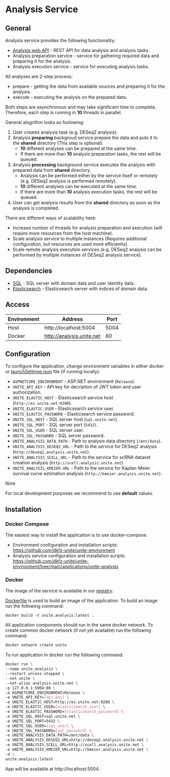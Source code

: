 # Analysis Service

## General
Analysis service provides the following functionality:
- [Analysis web API](Docs/api.md) - REST API for data analysis and analysis tasks.
- Analysis preparation service - service for gathering required data and preparing it for the analysis.
- Analysis execution service - service for executing analysis tasks.

All analyses are 2-step process:
- prepare - getting the data from available sources and preparing it for the analysis.
- execute - executing the analysis on the prepared data.

Both steps are asynchronous and may take significant time to complete. Therefore, each step is running in **10** threads in parallel.

General alogrithm looks as foolowing:
1. User creates analysis task (e.g. DESeq2 analysis).
2. Analysis **preparing** backgroud service prepare the data and puts it to the **shared** directory (This step is optional).
    - **10** different analyses can be prepared at the same time.
    - If there are more than **10** analysis preparation tasks, the rest will be queued.
3. Analysis **processing** background service executes the analysis with prepared data from **shared** directory.
    - Analysis can be performed either by the service itself or remotely (e.g. DESeq2 analysis is performed remotely).
    - **10** different analyses can be executed at the same time.
    - If there are more than **10** analysis execution tasks, the rest will be queued.
4. User can get analysis results from the **shared** directory as soon as the analysis is completed.

There are different ways of scalability here:
- Increase number of threads for analysis preparation and execution (will require more resources from the host machine).
- Scale analysis service to multiple instances (Requires additional configuration, but resources are used more efficiently).
- Scale remote analysis execution services (e.g. DESeq2 analysis can be performed by multiple instances of DESeq2 analysis service).

## Dependencies
- [SQL](https://github.com/dkfz-unite/unite-environment/tree/main/programs/postgresql) - SQL server with domain data and user identity data.
- [Elasticsearch](https://github.com/dkfz-unite/unite-environment/tree/main/programs/elasticsearch) - Elasticsearch server with indices of domain data.

## Access
Environment|Address|Port
-----------|-------|----
Host|http://localhost:5004|5004
Docker|http://analysis.unite.net|80

## Configuration
To configure the application, change environment variables in either docker or [launchSettings.json](https://github.com/dkfz-unite/unite-analysis/blob/main/Unite.Analysis.Web/Properties/launchSettings.json) file (if running locally):

- `ASPNETCORE_ENVIRONMENT` - ASP.NET environment (`Release`).
- `UNITE_API_KEY` - API key for decription of JWT token and user authorization.
- `UNITE_ELASTIC_HOST` - Elasticsearch service host (`http://es.unite.net:9200`).
- `UNITE_ELASTIC_USER` - Elasticsearch service user.
- `UNITE_ELASTIC_PASSWORD` - Elasticsearch service password.
- `UNITE_SQL_HOST` - SQL server host (`sql.unite.net`).
- `UNITE_SQL_PORT` - SQL server port (`5432`).
- `UNITE_SQL_USER` - SQL server user.
- `UNITE_SQL_PASSWORD` - SQL server password.
- `UNITE_ANALYSIS_DATA_PATH` - Path to analysis data directory (`/mnt/data`).
- `UNITE_ANALYSIS_DESEQ2_URL` - Path to the service for DESeq2 analysis (`http://deseq2.analysis.unite.net`).
- `UNITE_ANALYSIS_SCELL_URL` - Path to the service for scRNA dataset creation analysis (`http://scell.analysis.unite.net`).
- `UNITE_ANALYSIS_KMEIER-URL` - Path to the service for Kaplan-Meier survival curve estimation analysis (`http://kmeier.analysis.unite.net`).

> [!NOTE]
> For local development purposes we recommend to use **default** values.

## Installation

### Docker Compose
The easiest way to install the application is to use docker-compose:
- Environment configuration and installation scripts: https://github.com/dkfz-unite/unite-environment
- Analysis service configuration and installation scripts: https://github.com/dkfz-unite/unite-environment/tree/main/applications/unite-analysis

### Docker
The image of the service is available in our [registry](https://github.com/dkfz-unite/unite-analysis/pkgs/container/unite-analysis).

[Dockerfile](./Dockerfile) is used to build an image of the application. To build an image run the following command:
```
docker build -t unite.analysis:latest .
```

All application components should run in the same docker network. To create common docker network (if not yet available) run the following command:
```bash
docker network create unite
```

To run application in docker run the following command:
```bash
docker run \
--name unite.analysis \
--restart unless-stopped \
--net unite \
--net-alias analysis.unite.net \
-p 127.0.0.1:5004:80 \
-e ASPNETCORE_ENVIRONMENT=Release \
-e UNITE_API_KEY=[api_key] \
-e UNITE_ELASTIC_HOST=http://es.unite.net:9200 \
-e UNITE_ELASTIC_USER=[elasticsearch_user] \
-e UNITE_ELASTIC_PASSWORD=[elasticsearch_password] \
-e UNITE_SQL_HOST=sql.unite.net \
-e UNITE_SQL_PORT=5432 \
-e UNITE_SQL_USER=[sql_user] \
-e UNITE_SQL_PASSWORD=[sql_password] \
-e UNITE_ANALYSIS_DATA_PATH=/mnt/data \
-e UNITE_ANALYSIS_DESEQ2_URL=http://deseq2.analysis.unite.net \
-e UNITE_ANALYSIS_SCELL_URL=http://scell.analysis.unite.net \
-e UNITE_ANALYSIS_KMEIER_URL=http://kmeier.analysis.unite.net \
-d \
unite.analysis:latest
```

App will be available at http://localhost:5004.
